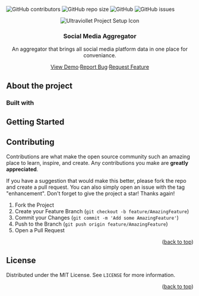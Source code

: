 ![GitHub contributors](https://img.shields.io/github/contributors/Carlos-860/Social-Media-Aggregator)
![GitHub repo size](https://img.shields.io/github/repo-size/Carlos-860/Social-Media-Aggregator)
![GitHub](https://img.shields.io/github/license/Carlos-860/Social-Media-Aggregator)
![GitHub issues](https://img.shields.io/github/issues/Carlos-860/Social-Media-Aggregator)

<div align="center">
    <img alt="Ultraviollet Project Setup Icon" src="https://img.icons8.com/ultraviolet/40/000000/project-setup.png"/>
    <h3>Social Media Aggregator</h3>
    <p>An aggregator that brings all social media platform data in one place for conveniance.</p>
    <a href="">View Demo</a>&#183;<a href="">Report Bug</a>&#183;<a href="">Request Feature</a>
</div>

## About the project

### Built with

## Getting Started

<!-- CONTRIBUTING -->

## Contributing

Contributions are what make the open source community such an amazing place to learn, inspire, and create. Any contributions you make are **greatly appreciated**.

If you have a suggestion that would make this better, please fork the repo and create a pull request. You can also simply open an issue with the tag "enhancement".
Don't forget to give the project a star! Thanks again!

1. Fork the Project
2. Create your Feature Branch (`git checkout -b feature/AmazingFeature`)
3. Commit your Changes (`git commit -m 'Add some AmazingFeature'`)
4. Push to the Branch (`git push origin feature/AmazingFeature`)
5. Open a Pull Request

<p align="right">(<a href="#top">back to top</a>)</p>

<!-- LICENSE -->

## License

Distributed under the MIT License. See `LICENSE` for more information.

<p align="right">(<a href="#top">back to top</a>)</p>
